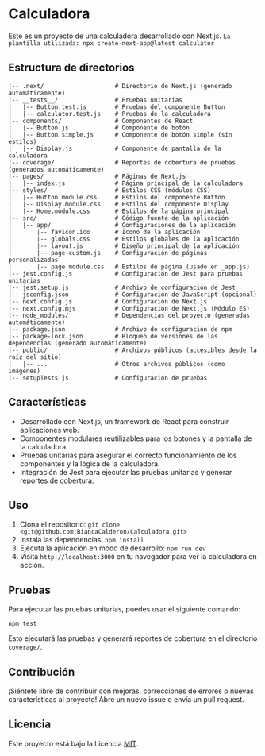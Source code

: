 # Calculadora

Este es un proyecto de una calculadora desarrollado con Next.js. `La plantilla utilizada: npx create-next-app@latest calculator`

## Estructura de directorios

```
|-- .next/                    # Directorio de Next.js (generado automáticamente)
|-- __tests__/                # Pruebas unitarias
|   |-- Button.test.js        # Pruebas del componente Button
|   |-- calculator.test.js    # Pruebas de la calculadora
|-- components/               # Componentes de React
|   |-- Button.js             # Componente de botón
|   |-- Button.simple.js      # Componente de botón simple (sin estilos)
|   |-- Display.js            # Componente de pantalla de la calculadora
|-- coverage/                 # Reportes de cobertura de pruebas (generados automáticamente)
|-- pages/                    # Páginas de Next.js
|   |-- index.js              # Página principal de la calculadora
|-- styles/                   # Estilos CSS (módulos CSS)
|   |-- Button.module.css     # Estilos del componente Button
|   |-- Display.module.css    # Estilos del componente Display
|   |-- Home.module.css       # Estilos de la página principal
|-- src/                      # Código fuente de la aplicación
|   |-- app/                  # Configuraciones de la aplicación
|       |-- favicon.ico       # Ícono de la aplicación
|       |-- globals.css       # Estilos globales de la aplicación
|       |-- layout.js         # Diseño principal de la aplicación
|       |-- page-custom.js    # Configuración de páginas personalizadas
|       |-- page.module.css   # Estilos de página (usado en _app.js)
|-- jest.config.js            # Configuración de Jest para pruebas unitarias
|-- jest.setup.js             # Archivo de configuración de Jest
|-- jsconfig.json             # Configuración de JavaScript (opcional)
|-- next.config.js            # Configuración de Next.js
|-- next.config.mjs           # Configuración de Next.js (Módulo ES)
|-- node_modules/             # Dependencias del proyecto (generadas automáticamente)
|-- package.json              # Archivo de configuración de npm
|-- package-lock.json         # Bloqueo de versiones de las dependencias (generado automáticamente)
|-- public/                   # Archivos públicos (accesibles desde la raíz del sitio)
|   |-- ...                   # Otros archivos públicos (como imágenes)
|-- setupTests.js             # Configuración de pruebas
```

## Características

- Desarrollado con Next.js, un framework de React para construir aplicaciones web.
- Componentes modulares reutilizables para los botones y la pantalla de la calculadora.
- Pruebas unitarias para asegurar el correcto funcionamiento de los componentes y la lógica de la calculadora.
- Integración de Jest para ejecutar las pruebas unitarias y generar reportes de cobertura.

## Uso

1. Clona el repositorio: `git clone <git@github.com:BiancaCalderon/Calculadora.git>`
2. Instala las dependencias: `npm install`
3. Ejecuta la aplicación en modo de desarrollo: `npm run dev`
4. Visita `http://localhost:3000` en tu navegador para ver la calculadora en acción.

## Pruebas

Para ejecutar las pruebas unitarias, puedes usar el siguiente comando:

```
npm test
```

Esto ejecutará las pruebas y generará reportes de cobertura en el directorio `coverage/`.

## Contribución

¡Siéntete libre de contribuir con mejoras, correcciones de errores o nuevas características al proyecto! Abre un nuevo issue o envía un pull request.

## Licencia

Este proyecto está bajo la Licencia [MIT](LICENSE).
